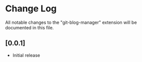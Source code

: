 # Change Log

All notable changes to the "git-blog-manager" extension will be documented in this file.

## [0.0.1]

-   Initial release
